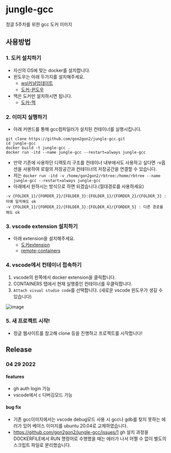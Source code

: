 # jungle-gcc
정글 5주차를 위한 gcc 도커 이미지


## 사용방법
### 1. 도커 설치하기
- 자신의 OS에 맞는 docker를 설치합니다.
- 윈도우는 아래 두가지를 설치해주세요.
    - [wsl커널업데이트](https://docs.microsoft.com/windows/wsl/wsl2-kernel)
    - [도커-윈도우](https://docs.docker.com/desktop/windows/install/)
- 맥은 도커만 설치하시면 됩니다.
    - [도커-맥](https://docs.docker.com/desktop/mac/install/)

### 2. 이미지 실행하기
- 아래 커맨드를 통해 gcc컴파일러가 설치된 컨테이너를 실행시킵니다.
```
git clone https://github.com/gon2gon2/jungle-gcc.git
cd jungle-gcc
docker build -t jungle-gcc .
docker run -itd --name jungle-gcc --restart=always jungle-gcc
```
- 만약 기존에 사용하던 디렉토리 구조를 컨테이너 내부에서도 사용하고 싶다면 -v옵션을 사용하여 로컬의 저장공간과 컨테이너의 저장공간을 연결할 수 있습니다.
- 저는 `docker run -itd -v /home/gon2gon2/rbtree:/home/rbtree --name jungle-gcc --restart=always jungle-gcc`
- 아래에서 원하시는 방식으로 하면 되겠습니다.(절대경로를 사용하세요)
```
-v {FOLDER_1}/{FORDER_2}/{FOLDER_3}:{FOLDER_1}/{FORDER_2}/{FOLDER_3} : 아예 일치해도 ok
-v {FOLDER_1}/{FORDER_2}/{FOLDER_3}:{FOLDER_4}/{FORDER_5} : 다른 경로를 해도 ok
```

### 3. vscode extension 설치하기
- 아래 extension을 설치해주세요.
  - [도커extension](https://marketplace.visualstudio.com/items?itemName=ms-azuretools.vscode-docker)
  - [remote-containers](https://marketplace.visualstudio.com/items?itemName=ms-vscode-remote.remote-containers)


### 4. vscode에서 컨테이너 접속하기
1. vscode의 왼쪽에서 docker extension을 클릭합니다.
2. CONTAINERS 탭에서 현재 실행중인 컨테이너를 우클릭합니다.
3. `Attach visual studio code`를 선택합니다. (새로운 vscode 윈도우가 생길 수 있습니다)

![image](https://user-images.githubusercontent.com/62205620/165768380-bf59cb64-253c-44b0-9dbe-9c2f1d1285f3.png)

### 5. 새 프로젝트 시작!
- 정글 웹사이트를 참고해 clone 등을 진행하고 프로젝트를 시작합니다!


## Release
### 04 29 2022
#### features
- gh auth login 가능
- vscode에서 c 디버깅모드 가능
#### bug fix
- 기존 gcc이미지에서는 vscode debug모드 사용 시 gcc나 gdb를 찾지 못하는 에러가 있어 베이스 이미지를 ubuntu 20.04로 교체하였습니다.
- https://github.com/gon2gon2/jungle-gcc/issues/1 gh 설치 과정을 DOCKERFILE에서 RUN 명령어로 수행했을 때는 에러가 나서 어쩔 수 없이 별도의 스크립트 파일로 분리했습니다.
